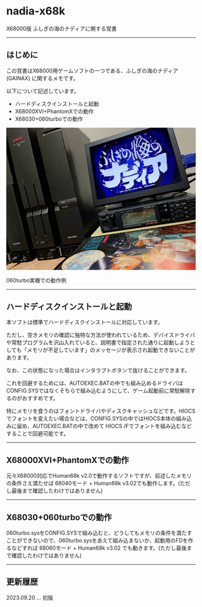 # nadia-x68k
X68000版 ふしぎの海のナディアに関する覚書

---

## はじめに

この覚書はX68000用ゲームソフトの一つである、ふしぎの海のナディア (GAINAX) に関するメモです。

以下について記述しています。

* ハードディスクインストールと起動
* X68000XVI+PhantomXでの動作
* X68030+060turboでの動作

<img src='images/nadia1.jpeg'/>

060turbo実機での動作例

---

## ハードディスクインストールと起動

本ソフトは標準でハードディスクインストールに対応しています。

ただし、空きメモリの確認に独特な方法が使われているため、デバイスドライバや常駐プログラムを沢山入れていると、説明書で指定された通りに起動しようとしても「メモリが不足しています」のメッセージが表示され起動できないことがあります。

なお、この状態になった場合はインタラプトボタンで抜けることができます。

これを回避するためには、AUTOEXEC.BATの中でも組み込めるドライバはCONFIG.SYSではなくそちらで組み込むようにして、ゲーム起動前に常駐解除するのがおすすめです。

特にメモリを食うのはフォントドライバやディスクキャッシュなどです。HIOCSでフォントを変えたい場合などは、CONFIG.SYSの中ではHIOCS本体の組み込みに留め、AUTOEXEC.BATの中で改めて HIOCS /Fでフォントを組み込むなどすることで回避可能です。

---

## X68000XVI+PhantomXでの動作

元々X68000対応でHuman68k v2.0で動作するソフトですが、前述したメモリの条件さえ満たせば 68040モード + Human68k v3.02でも動作します。(ただし最後まで確認したわけではありません)

---

## X68030+060turboでの動作

060turbo.sysをCONFIG.SYSで組み込むと、どうしてもメモリの条件を満たすことができないので、060turbo.sysをあえて組み込まないか、起動用のFDを作るなどすれば 68060モード + Human68k v3.02 でも動きます。(ただし最後まで確認したわけではありません)

---

## 更新履歴

2023.09.20 ... 初版
